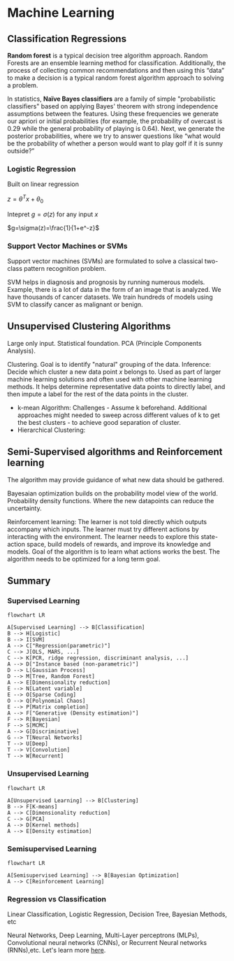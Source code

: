 # Machine Learning

## Classification Regressions

**Random forest** is a typical decision tree algorithm approach. Random Forests are an ensemble learning method for classification. Additionally, the process of collecting common recommendations and then using this “data” to make a decision is a typical random forest algorithm approach to solving a problem.

In statistics, **Naïve Bayes classifiers** are a family of simple "probabilistic classifiers" based on applying Bayes' theorem with strong independence assumptions between the features. Using these frequencies we generate our apriori or initial probabilities (for example, the probability of overcast is 0.29 while the general probability of playing is 0.64). Next, we generate the posterior probabilities, where we try to answer questions like “what would be the probability of whether a person would want to play golf if it is sunny outside?”

### Logistic Regression

Built on linear regression

$z = \theta^Tx + \theta_0$

Intepret $g = \sigma(z)$ for any input $x$

$g=\sigma(z)=\frac{1}{1+e^-z}$

### Support Vector Machines or SVMs

Support vector machines (SVMs) are formulated to solve a classical two-class pattern recognition problem.

SVM helps in diagnosis and prognosis by running numerous models. Example, there is a lot of data in the form of an image that is analyzed. We have thousands of cancer datasets. We train hundreds of models using SVM to classify cancer as malignant or benign.

## Unsupervised Clustering Algorithms

Large only input. Statistical foundation. PCA (Principle Components Analysis).

Clustering. Goal is to identify "natural" grouping of the data. Inference: Decide which cluster a new data point $x$ belongs to. Used as part of larger machine learning solutions and often used with other machine learning methods. It helps determine representative data points to directly label, and then impute a label for the rest of the data points in the cluster.

* k-mean Algorithm: Challenges - Assume k beforehand. Additional approaches might needed to sweep across different values of k to get the best clusters - to achieve good separation of cluster.
* Hierarchical Clustering:

## Semi-Supervised algorithms and Reinforcement learning

The algorithm may provide guidance of what new data should be gathered.

Bayesaian optimization builds on the probability model view of the world. Probability density functions. Where the new datapoints can reduce the uncertainty.

Reinforcement learning: The learner is not told directly which outputs accompany which inputs. The learner must try different actions by interacting with the environment. The learner needs to explore this state-action space, build models of rewards, and improve its knowledge and models. Goal of the algorithm is to learn what actions works the best. The algorithm needs to be optimized for a long term goal.

## Summary

### Supervised Learning

```mermaid
flowchart LR

A[Supervised Learning] --> B[Classification]
B --> H[Logistic]
B --> I[SVM]
A --> C["Regression(parametric)"]
C --> J[OLS, MARS, ...]
C --> K[PCR, ridge regression, discriminant analysis, ...]
A --> D["Instance based (non-parametric)"]
D --> L[Gaussian Process]
D --> M[Tree, Random Forest]
A --> E[Dimensionality reduction]
E --> N[Latent variable]
E --> O[Sparse Coding]
O --> Q[Polynomial Chaos]
E --> P[Matrix completion]
A --> F["Generative (Density estimation)"]
F --> R[Bayesian]
F --> S[MCMC]
A --> G[Discriminative]
G --> T[Neural Networks]
T --> U[Deep]
T --> V[Convolution]
T --> W[Recurrent]
```

### Unsupervised Learning

```mermaid
flowchart LR

A[Unsupervised Learning] --> B[Clustering]
B --> F[K-means]
A --> C[Dimensionality reduction]
C --> G[PCA]
A --> D[Kernel methods]
A --> E[Density estimation]
```

### Semisupervised Learning

```mermaid
flowchart LR

A[Semisupervised Learning] --> B[Bayesian Optimization]
A --> C[Reinforcement Learning]
```

### Regression vs Classification

Linear Classification, Logistic Regression, Decision Tree, Bayesian Methods, etc

Neural Networks, Deep Learning, Multi-Layer perceptrons (MLPs), Convolutional neural networks (CNNs), or Recurrent Neural networks (RNNs),etc. Let's learn more [here](deep_learning.md).